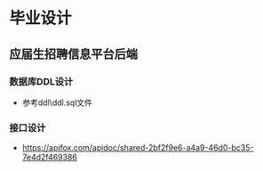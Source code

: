 # 毕业设计
## 应届生招聘信息平台后端
### 数据库DDL设计
- 参考ddl\ddl.sql文件
### 接口设计
- https://apifox.com/apidoc/shared-2bf2f9e6-a4a9-46d0-bc35-7e4d2f469386